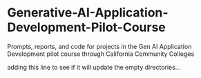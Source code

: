 # Generative-AI-Application-Development-Pilot-Course

Prompts, reports, and code for projects in the Gen AI Application Development pilot course through California Community Colleges

adding this line to see if it will update the empty directories...
